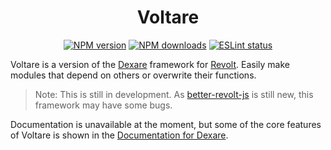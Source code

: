 <div align="center">

# Voltare

[![NPM version](https://img.shields.io/npm/v/voltare?maxAge=3600?&color=2ed573)](https://www.npmjs.com/package/voltare) [![NPM downloads](https://img.shields.io/npm/dt/voltare?maxAge=3600&color=2ed573)](https://www.npmjs.com/package/voltare) [![ESLint status](https://github.com/Dexare/Dexare/Voltare/ESLint/badge.svg)](https://github.com/Dexare/Voltare/actions?query=workflow%3A%22ESLint%22)

</div>

Voltare is a version of the [Dexare](https://github.com/Dexare/Dexare) framework for [Revolt](https://revolt.chat). Easily make modules that depend on others or overwrite their functions.

> Note: This is still in development. As [better-revolt-js](https://github.com/TheMaestro0/better-revolt.js) is still new, this framework may have some bugs.

Documentation is unavailable at the moment, but some of the core features of Voltare is shown in the [Documentation for Dexare](https://github.com/Dexare/Dexare/wiki).
